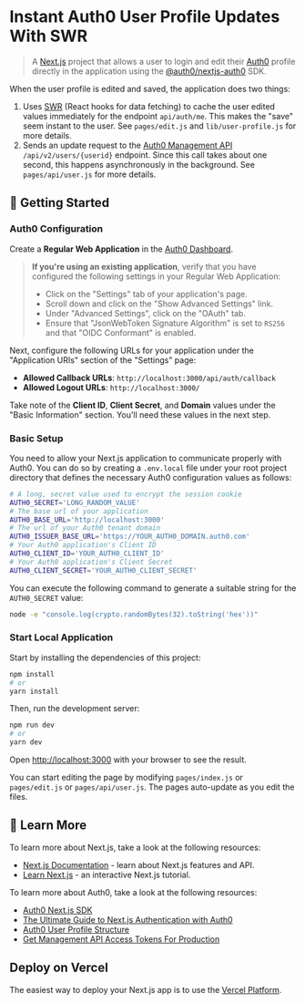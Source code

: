 # Instant Auth0 User Profile Updates With SWR

> A [Next.js](https://nextjs.org/) project that allows a user to login and edit their [Auth0](https://auth0.com/) profile directly in the application using the [@auth0/nextjs-auth0](https://github.com/auth0/nextjs-auth0) SDK. 

When the user profile is edited and saved, the application does two things:
1. Uses [SWR](https://swr.vercel.app/) (React hooks for data fetching) to cache the user edited values immediately for the endpoint `api/auth/me`. This makes the  "save" seem instant to the user. See `pages/edit.js` and `lib/user-profile.js` for more details.
2. Sends an update request to the [Auth0 Management API](https://auth0.com/docs/api/management/v2) `/api/v2/users/{userid}` endpoint. Since this call takes about one second, this happens asynchronously in the background. See `pages/api/user.js` for more details.

## 🚀 Getting Started

### Auth0 Configuration

Create a **Regular Web Application** in the [Auth0 Dashboard](https://manage.auth0.com/#/applications).

> **If you're using an existing application**, verify that you have configured the following settings in your Regular Web Application:
>
> - Click on the "Settings" tab of your application's page.
> - Scroll down and click on the "Show Advanced Settings" link.
> - Under "Advanced Settings", click on the "OAuth" tab.
> - Ensure that "JsonWebToken Signature Algorithm" is set to `RS256` and that "OIDC Conformant" is enabled.

Next, configure the following URLs for your application under the "Application URIs" section of the "Settings" page:

- **Allowed Callback URLs**: `http://localhost:3000/api/auth/callback`
- **Allowed Logout URLs**: `http://localhost:3000/`

Take note of the **Client ID**, **Client Secret**, and **Domain** values under the "Basic Information" section. You'll need these values in the next step.

### Basic Setup

You need to allow your Next.js application to communicate properly with Auth0. You can do so by creating a `.env.local` file under your root project directory that defines the necessary Auth0 configuration values as follows:

```bash
# A long, secret value used to encrypt the session cookie
AUTH0_SECRET='LONG_RANDOM_VALUE'
# The base url of your application
AUTH0_BASE_URL='http://localhost:3000'
# The url of your Auth0 tenant domain
AUTH0_ISSUER_BASE_URL='https://YOUR_AUTH0_DOMAIN.auth0.com'
# Your Auth0 application's Client ID
AUTH0_CLIENT_ID='YOUR_AUTH0_CLIENT_ID'
# Your Auth0 application's Client Secret
AUTH0_CLIENT_SECRET='YOUR_AUTH0_CLIENT_SECRET'
```

You can execute the following command to generate a suitable string for the `AUTH0_SECRET` value:

```bash
node -e "console.log(crypto.randomBytes(32).toString('hex'))"
```
### Start Local Application 

Start by installing the dependencies of this project:

```bash
npm install
# or 
yarn install
```

Then, run the development server:

```bash
npm run dev
# or
yarn dev
```

Open [http://localhost:3000](http://localhost:3000) with your browser to see the result.

You can start editing the page by modifying `pages/index.js` or `pages/edit.js` or `pages/api/user.js`. The pages auto-update as you edit the files.

## 🔎 Learn More

To learn more about Next.js, take a look at the following resources:

- [Next.js Documentation](https://nextjs.org/docs) - learn about Next.js features and API.
- [Learn Next.js](https://nextjs.org/learn) - an interactive Next.js tutorial.

To learn more about Auth0, take a look at the following resources:

- [Auth0 Next.js SDK](https://github.com/auth0/nextjs-auth0)
- [The Ultimate Guide to Next.js Authentication with Auth0](https://auth0.com/blog/ultimate-guide-nextjs-authentication-auth0/)
- [Auth0 User Profile Structure](https://auth0.com/docs/users/user-profiles/user-profile-structure)
- [Get Management API Access Tokens For Production](https://auth0.com/docs/security/tokens/access-tokens/get-management-api-access-tokens-for-production)

## Deploy on Vercel

The easiest way to deploy your Next.js app is to use the [Vercel Platform](https://vercel.com/new).

